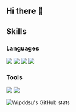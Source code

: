 ## Hi there 👋

## Skills
### Languages
<img src="https://img.shields.io/badge/Javascript-FFFF00?style=flat-square&logo=Javascript&logoColor=black"/> <img src="https://img.shields.io/badge/React-00FFFF?style=flat-square&logo=React&logoColor=black"/> <img src="https://img.shields.io/badge/Node.js-00CC00?style=flat-square&logo=Node.js&logoColor=white"/> <img src="https://img.shields.io/badge/MongoDB-000066?style=flat-square&logo=mongodb&logoColor=33FF33"/> 
### Tools
<img src="https://img.shields.io/badge/Mongoose-880000?style=flat-square&logo=mongoose&logoColor=white"/> <img src="https://img.shields.io/badge/Git-F05032?style=flat-square&logo=git&logoColor=white"/>


![Wipddsu's GitHub stats](https://github-readme-stats.vercel.app/api?username=wipddsu&show_icons=true&theme=radical)
<!--
**wipddsu/wipddsu** is a ✨ _special_ ✨ repository because its `README.md` (this file) appears on your GitHub profile.

Here are some ideas to get you started:

- 🔭 I’m currently working on ...
- 🌱 I’m currently learning ...
- 👯 I’m looking to collaborate on ...
- 🤔 I’m looking for help with ...
- 💬 Ask me about ...
- 📫 How to reach me: ...
- 😄 Pronouns: ...
- ⚡ Fun fact: ...
-->
